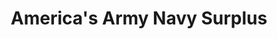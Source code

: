 ---
title: "America's Army Navy Surplus"
url: /traverse-city/americas-army-navy-surplus/
shop: Allgemein
---